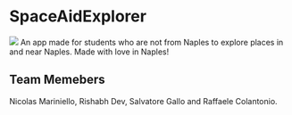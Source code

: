 # SpaceAidExplorer
![](Assets/ExplorerIcon.png)
An app made for students who are not from Naples to explore places in and near Naples.
Made with love in Naples!

## Team Memebers
Nicolas Mariniello, Rishabh Dev, Salvatore Gallo and Raffaele Colantonio.
